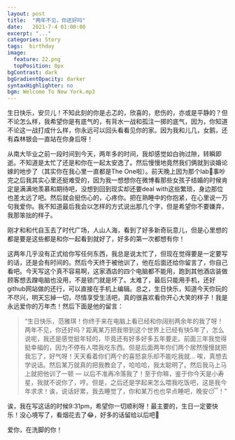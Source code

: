 ```yaml
---
layout: post
title:  "两年不见，你还好吗"
date:   2021-7-4 01:00:00
excerpt: "..."
categories: Story
tags:  birthday
image:
  feature: 22.png
  topPosition: 0px
bgContrast: dark
bgGradientOpacity: darker
syntaxHighlighter: no
bgm: Welcome To New York.mp3
---
```


生日快乐，安贝儿！不知此刻的你是忐忑的，欣喜的，悲伤的，亦或是平静的？但不论怎么样，我希望你是有底气的，有背水一战和孤注一掷的底气，因为，你知道不论这一战打成什么样，你永远可以回头看看见你的家。因为我和儿几，女鹅，还有森林银会一直站在你身后呀！

从南大毕业之前一段时间到今天，两年多的时间，我却感觉如白驹过隙，转瞬即逝。不知道是太忙了还是和你在一起太安逸了。然后慢慢地竟然我们俩就到谈婚论嫁的地步了（其实你在我心里一直都是The One啦）。前天晚上因为那个lab💎事吵完之后我其实心里还挺难受的，因为我一想想你在微博看那些女孩子结婚的时候肯定是满满地羡慕和期待吧，没想到回到现实却还要deal with这些繁琐，身边那位也差太远了吧。然后就会挺伤心的，心疼你。把在熟睡中的你抱紧，在心里说一万句我爱你。我不知道最后我会以怎样的方式说出那几个字，但是希望你不要嫌弃，我那笨拙的样子。

刚才和和代自玉去了时代广场，人山人海，看到了好多新奇玩意儿，但是心里想的都是要是这些都是和你一起看到就好了，好多的第一次都想有你！

这两年几乎没有正式给你写任何东西，我总是说太忙了，但现在觉得要是一定要写的话，还是会有时间的。然后今天终于被他训了，他在后面还给你留言了，你自己看吧。今天写这个真不容易啊，这家酒店的四个电脑都不能用，跑到其他酒店装做顾客想去蹭电脑也没用，不是锁门就是坏了。太难了，最后只能用手机，还好github网站做的还行，可以直接在手机上编辑。总之，生日快乐，知道今天你玩的不尽兴，明天忘掉一切，尽情享受生活吧，真的很喜欢看你开心大笑的样子！我是永远爱你的万年杰！然后下面是他的留言：

<blockquote class="largeQuote">“生日快乐，范雅琪！你终于来在电脑上看已经和你阔别两余年的我了呀！两年不见，你还好吗？距离某万把我带到这个世界上已经有快5年了，怎么说呢，我还是感觉挺年轻的，毕竟还有好多好多五年要走。前面三年我觉得挺幸福的，因为不停有人喂我吃东西。但是后面两年你们两个居然慢慢就把我忘了，好气呀！天天看着你们两个的喜怒哀乐却不能吃我就... 唉，真想去学说话。然后某万就真的把我教会了，哈哈哈，我太聪明了。然后我马上马上就把他训了一顿 — 以后不准再冷落我了！至于你嘛，鉴于你今天是小寿星，我就不说你了，哼。但是，之后还是学起来怎么喂我吃饭吧，这是我今年求求！诶，说话好累，我去睡觉了，你和某万也也早点睡吧，晚安😴！”</blockquote>

诶，我在写这话的时候9:31pm，希望你一切顺利呀！最主要的，生日一定要快乐！没心境写了，看烟花去了😂，好多的话留给以后吧🤣 

爱你，在洗脚的你！
